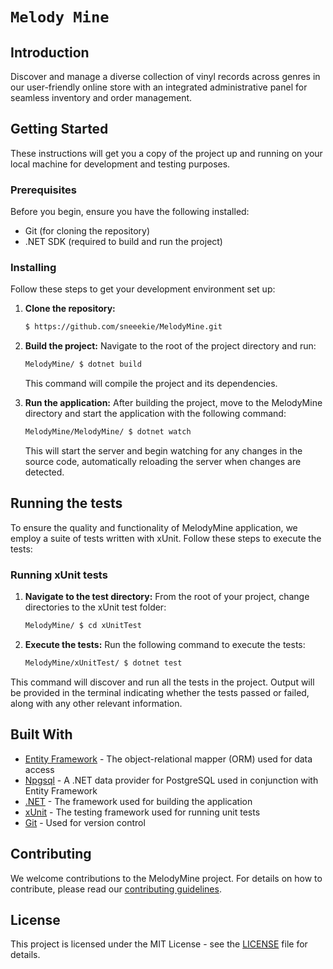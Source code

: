 # `Melody Mine`

## Introduction

Discover and manage a diverse collection of vinyl records across genres in our user-friendly online store with an integrated administrative panel for seamless inventory and order management.

## Getting Started

These instructions will get you a copy of the project up and running on your local machine for development and testing purposes.

### Prerequisites

Before you begin, ensure you have the following installed:
- Git (for cloning the repository)
- .NET SDK (required to build and run the project)

### Installing

Follow these steps to get your development environment set up:

1. **Clone the repository:**
   ```bash
   $ https://github.com/sneeekie/MelodyMine.git
   ```
2. **Build the project:**
   Navigate to the root of the project directory and run:
   ```bash
   MelodyMine/ $ dotnet build
   ```
   This command will compile the project and its dependencies.

3. **Run the application:**
   After building the project, move to the MelodyMine directory and start the application with the following command:
   ```bash
   MelodyMine/MelodyMine/ $ dotnet watch
   ```
    This will start the server and begin watching for any changes in the source code, automatically reloading the server when changes are detected.

## Running the tests

To ensure the quality and functionality of MelodyMine application, we employ a suite of tests written with xUnit. Follow these steps to execute the tests:

### Running xUnit tests

1. **Navigate to the test directory:**
   From the root of your project, change directories to the xUnit test folder:

   ```bash
   MelodyMine/ $ cd xUnitTest
   ```
2. **Execute the tests:**
   Run the following command to execute the tests:
   ```bash
   MelodyMine/xUnitTest/ $ dotnet test
   ```
This command will discover and run all the tests in the project. Output will be provided in the terminal indicating whether the tests passed or failed, along with any other relevant information.

## Built With

* [Entity Framework](https://docs.microsoft.com/en-us/ef/) - The object-relational mapper (ORM) used for data access
* [Npgsql](http://www.npgsql.org/) - A .NET data provider for PostgreSQL used in conjunction with Entity Framework
* [.NET](https://dotnet.microsoft.com/) - The framework used for building the application
* [xUnit](https://xunit.net/) - The testing framework used for running unit tests
* [Git](https://git-scm.com/) - Used for version control

## Contributing

We welcome contributions to the MelodyMine project. For details on how to contribute, please read our [contributing guidelines](/docs/CONTRIBUTING.md).

## License

This project is licensed under the MIT License - see the [LICENSE](LICENSE) file for details.
